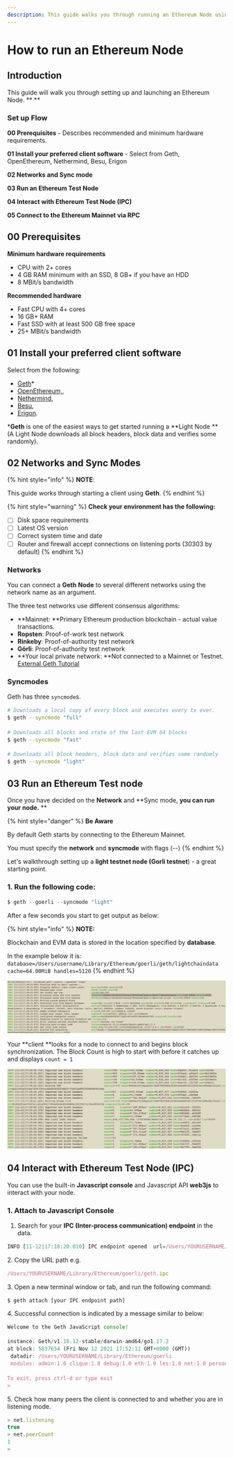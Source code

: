 ```yaml
---
description: This guide walks you through running an Ethereum Node using Geth
---
```


# How to run an Ethereum Node

## Introduction

This guide will walk you through setting up and launching an Ethereum Node. ** **

### **Set up Flow**

**00 Prerequisites** - Describes recommended and minimum hardware requirements.

**01 Install your preferred client software** - Select from Geth, OpenEthereum, Nethermind, Besu, Erigon&#x20;

**02 Networks and Sync mode**

**03 Run an Ethereum Test Node**

**04 Interact with Ethereum Test Node (IPC)**

**05 Connect to the Ethereum Mainnet via RPC**

## **00 Prerequisites**

**Minimum hardware requirements**

* CPU with 2+ cores
* 4 GB RAM minimum with an SSD, 8 GB+ if you have an HDD
* 8 MBit/s bandwidth

**Recommended hardware**

* Fast CPU with 4+ cores
* 16 GB+ RAM
* Fast SSD with at least 500 GB free space
* 25+ MBit/s bandwidth

## **01 Install your preferred client software**

Select from the following:

* [Geth](https://geth.ethereum.org/downloads/)\*
* [OpenEthereum,](https://github.com/openethereum/openethereum/releases),
* [Nethermind](https://downloads.nethermind.io),
* [Besu](https://pegasys.tech/solutions/hyperledger-besu/),
* [Erigon](https://github.com/ledgerwatch/erigon).

\***Geth** is one of the easiest ways to get started running a **Light Node **(A Light Node downloads all block headers, block data and verifies some randomly).&#x20;

## 02 Networks and Sync Modes

{% hint style="info" %}
**NOTE**:&#x20;

This guide works through starting a client using **Geth**.
{% endhint %}

{% hint style="warning" %}
**Check your environment has the following:**

* [ ] Disk space requirements
* [ ] Latest OS version
* [ ] Correct system time and date&#x20;
* [ ] Router and firewall accept connections on listening ports (30303 by default)
{% endhint %}

### Networks

You can connect a **Geth** **Node** to several different networks using the network name as an argument.&#x20;

The three test networks use different consensus algorithms:

* **Mainnet: **Primary Ethereum production blockchain - actual value transactions.
* **Ropsten**: Proof-of-work test network
* **Rinkeby**: Proof-of-authority test network
* **Görli**: Proof-of-authority test network
* **Your local private network: **Not connected to a Mainnet or Testnet. [External Geth Tutorial](https://geth.ethereum.org/docs/getting-started/private-net)

### Syncmodes

Geth has three `syncmode`s.

```bash
# Downloads a local copy of every block and executes every tx ever. 
$ geth --syncmode "full"   

# Downloads all blocks and state of the last EVM 64 blocks 
$ geth --syncmode "fast"   

# Downloads all block headers, block data and verifies some randomly
$ geth --syncmode "light"  
```

## 03 Run an Ethereum Test node

Once you have decided on the **Network** and **Sync mode, **you can run your node.** **

{% hint style="danger" %}
**Be Aware**

By default Geth starts by connecting to the Ethereum Mainnet.&#x20;

You must specify the **network** and **syncmode** with flags (--)
{% endhint %}

Let's walkthrough setting up a **light testnet node (Gorli testnet**) - a great starting point.&#x20;

### 1. Run the following code:

```javascript
$ geth --goerli --syncmode "light"
```

After a few seconds you start to get output as below:

{% hint style="info" %}
**NOTE:**

Blockchain and EVM data is stored in the location specified by **database**.&#x20;

In the example below it is: `database=/Users/username/Library/Ethereum/goerli/geth/lightchaindata cache=64.00MiB handles=5120`
{% endhint %}

![](../../.gitbook/assets/goerli-test-node.png)

Your **client **looks for a node to connect to and begins block synchronization.  The Block Count is high to start with before it catches up and displays `count = 1`

![](<../../.gitbook/assets/Screenshot 2021-11-12 at 17.29.20.png>)

## 04 Interact with Ethereum Test Node (IPC)

You can use the built-in **Javascript console** and Javascript API **web3js** to interact with your node.&#x20;

### 1. Attach to Javascript Console

1. Search for your **IPC (Inter-process communication) endpoint** in the data.

```javascript
INFO [11-12|17:18:20.010] IPC endpoint opened  url=/Users/YOURUSERNAME/Library/Ethereum/goerli/geth.ipc
```

2\. Copy the URL path e.g.&#x20;

```javascript
/Users/YOURUSERNAME/Library/Ethereum/goerli/geth.ipc
```

3\. Open a new terminal window or tab, and run the following command:

```
$ geth attach [your IPC endpoint path]
```

4\. Successful connection is indicated by a message similar to below:

```javascript
Welcome to the Geth JavaScript console!

instance: Geth/v1.10.12-stable/darwin-amd64/go1.17.2
at block: 5837654 (Fri Nov 12 2021 17:52:11 GMT+0000 (GMT))
 datadir: /Users/YOURUSERNAME/Library/Ethereum/goerli
 modules: admin:1.0 clique:1.0 debug:1.0 eth:1.0 les:1.0 net:1.0 personal:1.0 rpc:1.0 txpool:1.0 vflux:1.0 web3:1.0

To exit, press ctrl-d or type exit
> 
```

5\. Check how many peers the client is connected to and whether you are in listening mode.

```javascript
> net.listening
true
> net.peerCount
1
> 
```

####
